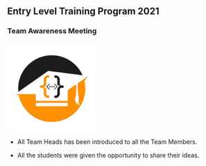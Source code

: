 ## Entry Level Training Program 2021

### Team Awareness Meeting

<img src="./2021/Nov/assets/img/logo.jpg" alt="logo" style="zoom: 20%;" />

- All Team Heads has been introduced to all the Team Members.

- All the students were given the opportunity to share their ideas.

  

  

